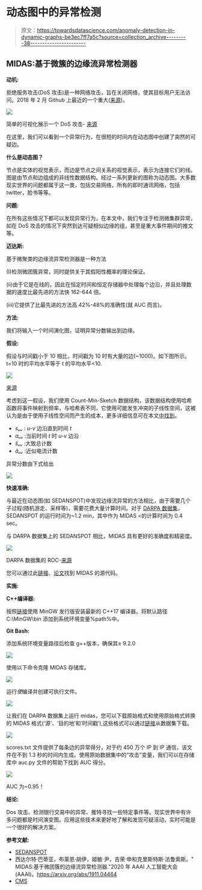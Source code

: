 # 动态图中的异常检测

> 原文：<https://towardsdatascience.com/anomaly-detection-in-dynamic-graphs-be3ec7ff7a5c?source=collection_archive---------38----------------------->

## MIDAS:基于微簇的边缘流异常检测器

**动机:**

拒绝服务攻击(DoS 攻击)是一种网络攻击，旨在关闭网络，使其目标用户无法访问。2018 年 2 月 Github 上最近的一个重大([来源](https://www.wired.com/story/github-ddos-memcached/))。

![](img/c56ac4e7a494f890728e6c6e6f5b4935.png)

简单的可视化展示一个 DoS 攻击- [来源](https://github.com/bhatiasiddharth/MIDAS)

在这里，我们可以看到一个异常行为，在很短的时间内在动态图中创建了突然的可疑边。

**什么是动态图？**

节点是实体的视觉表示，而边是节点之间关系的视觉表示，表示为连接它们的线。图是由节点和边组成的非线性数据结构。经过一系列更新的图称为动态图。大多数现实世界的问题都属于这一类，包括交易网络，所有的即时通讯网络，包括 twitter，脸书等等。

**问题:**

在所有这些情况下都可以发现异常行为，在本文中，我们专注于检测微集群异常，如在 DoS 攻击的情况下突然到达可疑相似边缘的组，甚至是重大事件期间的推文等。

**迈达斯:**

基于微聚类的边缘流异常检测器是一种方法

(I)检测微团簇异常，同时提供关于其假阳性概率的理论保证。

(ii)由于它是在线的，因此在恒定时间和恒定存储器中处理每个边沿，并且处理数据的速度比最先进的方法快 162-644 倍。

(iii)它提供了比最先进的方法高 42%-48%的准确性(就 AUC 而言)。

**方法:**

我们将输入一个时间演化图，证明异常分数输出到边缘。

**假设:**

假设与时间戳小于 10 相比，时间戳为 10 时有大量的边(~1000)。如下图所示。t=10 时的平均水平等于 t 的平均水平<10.

![](img/f5102fb60126d9a95cd824e906ef14aa.png)

[来源](https://github.com/bhatiasiddharth/MIDAS)

考虑到这一假设，我们使用 Count-Min-Sketch 数据结构，该数据结构使用哈希函数将事件映射到频率，与哈希表不同，它使用可能发生冲突的子线性空间，这被认为是由于使用子线性空间而产生的成本，更多详细信息可在本文[中找到](https://www.comp.nus.edu.sg/~sbhatia/assets/pdf/midas.pdf)。

*   *sᵤᵥ* : *u-v* 边沿直到时间 *t*
*   *aᵤᵥ* :当前时间 *t* 时 *u-v* 边沿
*   *ŝᵤᵥ* :大致总计数
*   *âᵤᵥ* :近似电流计数

异常分数由下式给出

![](img/16b060d87983cffb1427136cc7d5451e.png)

**快速准确:**

与最近在动态图(如 SEDANSPOT)中发现边缘流异常的方法相比，由于需要几个子过程(随机游走、采样等)，需要花费大量计算时间。对于 [DARPA 数据集](https://www.ll.mit.edu/r-d/datasets/1998-darpa-intrusion-detection-evaluation-dataset)，SEDANSPOT 的运行时间为~1.2 min，其中作为 MIDAS <的计算时间为 0.4 sec。

与 DARPA 数据集上的 SEDANSPOT 相比，MIDAS 具有更好的准确度和精密度。

![](img/b9370e0515fe27e147bde86097979c35.png)

DARPA 数据集的 ROC-[来源](https://github.com/bhatiasiddharth/MIDAS)

您可以通过此[链接](https://github.com/bhatiasiddharth/MIDAS)、[论文](https://www.comp.nus.edu.sg/~sbhatia/assets/pdf/midas.pdf)找到 MIDAS 的源代码。

**实施:**

**C++编译器:**

按照[链接](https://nuwen.net/mingw.html)使用 MinGW 发行版安装最新的 C++17 编译器。将默认路径 C:\MinGW\bin 添加到系统环境变量%path%中。

**Git Bash:**

添加系统环境变量路径后检查 g++版本，确保其≥ 9.2.0

![](img/185e6ac69a0f36395de0962463af43b1.png)

使用以下命令克隆 MIDAS 存储库。

![](img/508b03f1e453cf276218247b3d1ef1ef.png)

运行*使*编译并创建可执行文件。

![](img/dfc2c91069864389992ab86079f7650b.png)

让我们在 DARPA 数据集上运行 midas，您可以下载原始格式和使用原始格式转换的 MIDAS 格式(‘源’、‘目的地’和‘时间戳’),这些格式可以通过[链接](https://github.com/bhatiasiddharth/MIDAS)从数据集下载。

![](img/d57bb9778b7703f378b2c0db95ea9430.png)

scores.txt 文件提供了每条边的异常得分，对于约 450 万个 IP 到 IP 通信，该文件在不到 1.3 秒的时间内生成。使用原始数据集中的“攻击”变量，我们可以在存储库中 auc.py 文件的帮助下找到 AUC 得分。

![](img/f61c114b00d0656b7f2f3ed66b0e7514.png)

AUC 为~0.95！

**结论:**

Dos 攻击、检测银行交易中的异常、推特寻找一些特定事件等。现实世界中有许多问题都是时间演变图。应用这些技术来更好地了解和发现可疑活动，实时可能是一个很好的解决方案。

**参考文献:**

*   [SEDANSPOT](https://www.cs.cmu.edu/~deswaran/papers/icdm18-sedanspot.pdf)
*   西达尔特·巴蒂亚，布莱恩·胡伊，姬敏·尹，吉荣·申和克里斯特斯·法鲁索斯。" MIDAS:基于微团簇的边缘流异常检测器."2020 年 AAAI 人工智能大会(AAAI)。https://arxiv.org/abs/1911.04464
*   [CMS](https://en.wikipedia.org/wiki/Count%E2%80%93min_sketch)